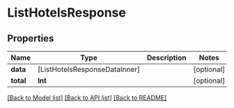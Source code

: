 # ListHotelsResponse

## Properties
Name | Type | Description | Notes
------------ | ------------- | ------------- | -------------
**data** | [ListHotelsResponseDataInner] |  | [optional] 
**total** | **Int** |  | [optional] 

[[Back to Model list]](../README.md#documentation-for-models) [[Back to API list]](../README.md#documentation-for-api-endpoints) [[Back to README]](../README.md)


